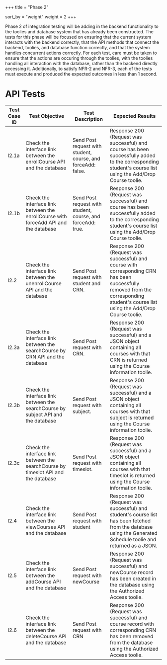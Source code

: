 +++
title = "Phase 2"

sort_by = "weight"
weight = 2
+++

Phase 2 of integration testing will be adding in the backend functionality to the toolies and database system that has already been constructed. The tests for this phase will be focused on ensuring that the current system interacts with the backend correctly, that the API methods that connect the backend, toolies, and database function correctly, and that the system handles concurrent actions correctly. For each test, care must be taken to ensure that the actions are occuring through the toolies, with the toolies handling all interaction with the database, rather than the backend directly accessing it. Additionally, to satisfy NFR-2 and NFR-3, each of the tests must execute and produced the expected outcomes in less than 1 second.

# API Tests

| **Test Case ID** | **Test Objective**                                                                       | **Test Description**                                             | **Expected Results**                                                                                                                                    |
|--------------|--------------------------------------------------------------------------------------|--------------------------------------------------------------|-----------------------------------------------------------------------------------------------------------------------------------------------------|
| I2.1a        | Check the interface link between the enrollCourse API and the database               | Send Post request with student, course, and forceAdd: false. | Response 200 (Request was successful) and course has been successfully added to the corresponding student's course list using the Add/Drop Course toolie.                            |
| I2.1b        | Check the interface link between the enrollCourse with forceAdd API and the database | Send Post request with student, course, and forceAdd: true.  | Response 200 (Request was successful) and course has been successfully added to the corresponding student's course list using the Add/Drop Course toolie.                            |
| I2.2         | Check the interface link between the unenrollCourse API and the database             | Send Post request with student and CRN.                      | Response 200 (Request was successful) and course with corresponding CRN has been successfully removed from the corresponding student's course list using the Add/Drop Course toolie. |
| I2.3a        | Check the interface link between the searchCourse by CRN API and the database        | Send Post request with CRN.                                  | Response 200 (Request was successful) and a JSON object containing all courses with that CRN is returned using the Course information toolie.                                           |
| I2.3b        | Check the interface link between the searchCourse by subject API and the database    | Send Post request with subject.                              | Response 200 (Request was successful) and a JSON object containing all courses with that subject is returned using the Course information toolie.                                       |
| I2.3c        | Check the interface link between the searchCourse by timeslot API and the database   | Send Post request with timeslot.                             | Response 200 (Request was successful) and a JSON object containing all courses with that timeslot is returned using the Course information toolie.                                      |
| I2.4         | Check the interface link between the viewCourses API and the database                | Send Post request with student                               | Response 200 (Request was successful) and student's course list has been fetched from the database using the Generated Schedule toolie and returned as a JSON.                                                        |
| I2.5         | Check the interface link between the addCourse API and the database                  | Send Post request with newCourse                             | Response 200 (Request was successful) and newCourse record has been created in the database using the Authorized Access toolie.                                                        |
| I2.6         | Check the interface link between the deleteCourse API and the database               | Send Post request with CRN                                   | Response 200 (Request was successful) and course record with corresponding CRN has been removed from the database using the Authorized Access toolie.                                  |